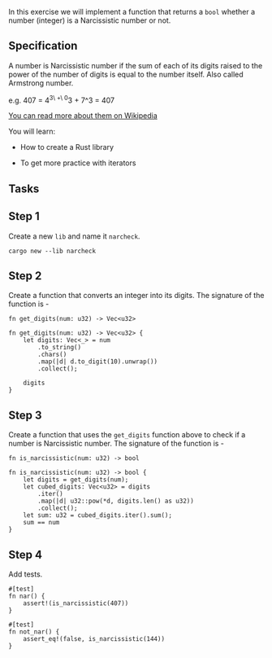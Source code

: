 In this exercise we will implement a function that returns a `bool`
whether a number (integer) is a Narcissistic number or not.

Specification
----

A number is Narcissistic number if the sum of each of its digits raised
to the power of the number of digits is equal to the number itself. Also
called Armstrong number.

e.g. 407 = 4<sup>3\ +\ 0</sup>3 + 7^3 = 407

[You can read more about them on
Wikipedia](https://en.wikipedia.org/wiki/Narcissistic_number)

You will learn:

-   How to create a Rust library

-   To get more practice with iterators

Tasks
----

Step 1
------

Create a new `lib` and name it `narcheck`.

    cargo new --lib narcheck

Step 2
------

Create a function that converts an integer into its digits. The
signature of the function is -

    fn get_digits(num: u32) -> Vec<u32>

    fn get_digits(num: u32) -> Vec<u32> {
        let digits: Vec<_> = num
            .to_string()
            .chars()
            .map(|d| d.to_digit(10).unwrap())
            .collect();

        digits
    }

Step 3
------

Create a function that uses the `get_digits` function above to check if
a number is Narcissistic number. The signature of the function is -

    fn is_narcissistic(num: u32) -> bool

    fn is_narcissistic(num: u32) -> bool {
        let digits = get_digits(num);
        let cubed_digits: Vec<u32> = digits
            .iter()
            .map(|d| u32::pow(*d, digits.len() as u32))
            .collect();
        let sum: u32 = cubed_digits.iter().sum();
        sum == num
    }

Step 4
------

Add tests.

    #[test]
    fn nar() {
        assert!(is_narcissistic(407))
    }

    #[test]
    fn not_nar() {
        assert_eq!(false, is_narcissistic(144))
    }

